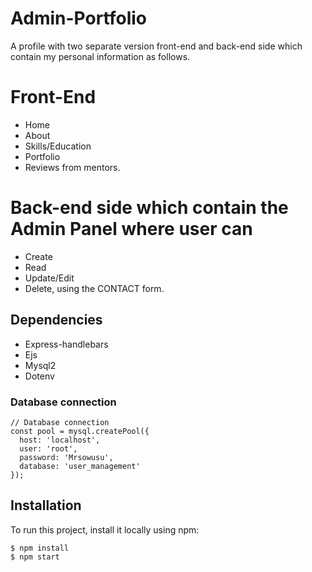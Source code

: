 # Admin-Portfolio
A profile with two separate version front-end and back-end side which contain my personal information as follows.

# Front-End
- Home
- About
- Skills/Education
- Portfolio
- Reviews from mentors.


# Back-end side which contain the Admin Panel where user can
- Create
- Read
- Update/Edit
- Delete, using the CONTACT form.


## Dependencies
- Express-handlebars
- Ejs
- Mysql2
- Dotenv


### Database connection
```
// Database connection
const pool = mysql.createPool({
  host: 'localhost',
  user: 'root',
  password: 'Mrsowusu',
  database: 'user_management'
});

```



## Installation
To run this project, install it locally using npm:


```
$ npm install
$ npm start
```

